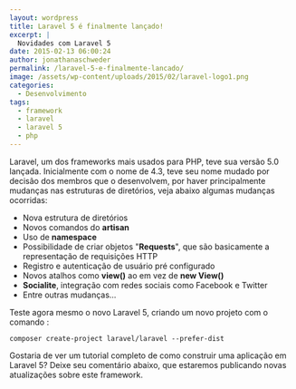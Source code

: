 ```yaml
---
layout: wordpress
title: Laravel 5 é finalmente lançado!
excerpt: |
  Novidades com Laravel 5
date: 2015-02-13 06:00:24
author: jonathanaschweder
permalink: /laravel-5-e-finalmente-lancado/
image: /assets/wp-content/uploads/2015/02/laravel-logo1.png
categories:
  - Desenvolvimento
tags:
  - framework
  - laravel
  - laravel 5
  - php
---
```


Laravel, um dos frameworks mais usados para PHP, teve sua versão 5.0 lançada. Inicialmente com o nome de 4.3, teve seu nome mudado por decisão dos membros que o desenvolvem, por haver principalmente mudanças nas estruturas de diretórios, veja abaixo algumas mudanças ocorridas:
<ul>
	<li>Nova estrutura de diretórios</li>
	<li>Novos comandos do <strong>artisan</strong></li>
	<li>Uso de <strong>namespace</strong></li>
	<li>Possibilidade de criar objetos "<strong>Requests</strong>", que são basicamente a representação de requisições HTTP</li>
	<li>Registro e autenticação de usuário pré configurado</li>
	<li>Novos atalhos como <strong>view()</strong> ao em vez de <strong>new View()</strong></li>
	<li><strong>Socialite</strong>, integração com redes sociais como Facebook e Twitter</li>
	<li>Entre outras mudanças...</li>
</ul>
Teste agora mesmo o novo Laravel 5, criando um novo projeto com o comando :
<pre><code>composer create-project laravel/laravel --prefer-dist
</code></pre>
Gostaria de ver um tutorial completo de como construir uma aplicação em Laravel 5? Deixe seu comentário abaixo, que estaremos publicando novas atualizações sobre este framework.